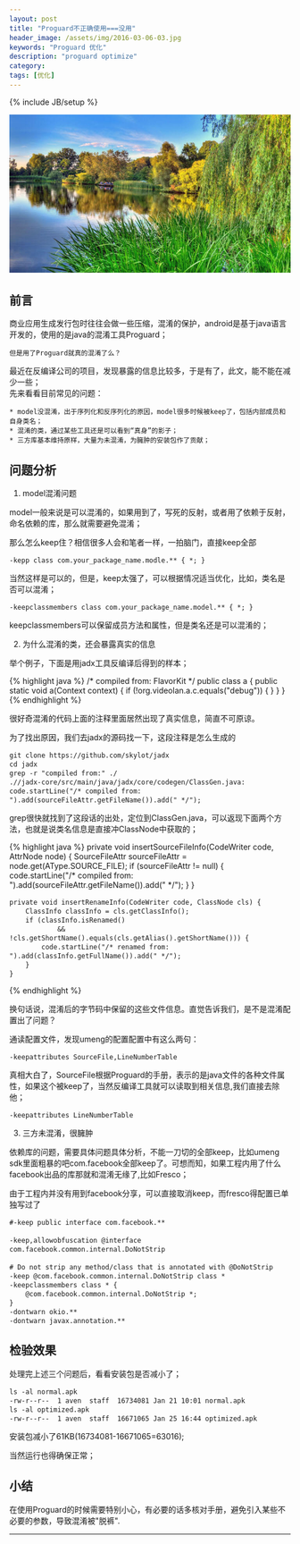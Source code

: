 ```yaml
---
layout: post
title: "Proguard不正确使用===没用"
header_image: /assets/img/2016-03-06-03.jpg
keywords: "Proguard 优化"
description: "proguard optimize"
category: 
tags: [优化]
---
```

{% include JB/setup %}

![img](/assets/img/2016-03-06-02.jpg)

## 前言

商业应用生成发行包时往往会做一些压缩，混淆的保护，android是基于java语言开发的，使用的是java的混淆工具Proguard；
	
	但是用了Proguard就真的混淆了么？

最近在反编译公司的项目，发现暴露的信息比较多，于是有了，此文，能不能在减少一些；  
先来看看目前常见的问题：
	
	* model没混淆，出于序列化和反序列化的原因，model很多时候被keep了，包括内部成员和自身类名；
	* 混淆的类，通过某些工具还是可以看到“真身”的影子；
	* 三方库基本维持原样，大量为未混淆，为臃肿的安装包作了贡献；

## 问题分析

1. model混淆问题

model一般来说是可以混淆的，如果用到了，写死的反射，或者用了依赖于反射，命名依赖的库，那么就需要避免混淆；

那么怎么keep住？相信很多人会和笔者一样，一拍脑门，直接keep全部
	
	-kepp class com.your_package_name.modle.** { *; }

当然这样是可以的，但是，keep太强了，可以根据情况适当优化，比如，类名是否可以混淆；

	-keepclassmembers class com.your_package_name.model.** { *; }

keepclassmembers可以保留成员方法和属性，但是类名还是可以混淆的；

2. 为什么混淆的类，还会暴露真实的信息

举个例子，下面是用jadx工具反编译后得到的样本；

{% highlight java %}
	/* compiled from: FlavorKit */
public class a {
    public static void a(Context context) {
        if (!org.videolan.a.c.equals("debug")) {
        }
    }
}
{% endhighlight %}

很好奇混淆的代码上面的注释里面居然出现了真实信息，简直不可原谅。

为了找出原因，我们去jadx的源码找一下，这段注释是怎么生成的

	git clone https://github.com/skylot/jadx
	cd jadx
	grep -r "compiled from:" ./
	.//jadx-core/src/main/java/jadx/core/codegen/ClassGen.java:			code.startLine("/* compiled from: ").add(sourceFileAttr.getFileName()).add(" */");
	
grep很快就找到了这段话的出处，定位到ClassGen.java，可以返现下面两个方法，也就是说类名信息是直接冲ClassNode中获取的；

{% highlight java %}
	private void insertSourceFileInfo(CodeWriter code, AttrNode node) {
		SourceFileAttr sourceFileAttr = node.get(AType.SOURCE_FILE);
		if (sourceFileAttr != null) {
			code.startLine("/* compiled from: ").add(sourceFileAttr.getFileName()).add(" */");
		}
	}

	private void insertRenameInfo(CodeWriter code, ClassNode cls) {
		ClassInfo classInfo = cls.getClassInfo();
		if (classInfo.isRenamed()
				&& !cls.getShortName().equals(cls.getAlias().getShortName())) {
			code.startLine("/* renamed from: ").add(classInfo.getFullName()).add(" */");
		}
	}
{% endhighlight %}

换句话说，混淆后的字节码中保留的这些文件信息。直觉告诉我们，是不是混淆配置出了问题？

通读配置文件，发现umeng的配置配置中有这么两句：

	-keepattributes SourceFile,LineNumberTable
	
真相大白了，SourceFile根据Proguard的手册，表示的是java文件的各种文件属性，如果这个被keep了，当然反编译工具就可以读取到相关信息,我们直接去除他；

	-keepattributes LineNumberTable
	
3. 三方未混淆，很臃肿

依赖库的问题，需要具体问题具体分析，不能一刀切的全部keep，比如umeng sdk里面粗暴的吧com.facebook全部keep了。可想而知，如果工程内用了什么facebook出品的库那就和混淆无缘了,比如Fresco；

由于工程内并没有用到facebook分享，可以直接取消keep，而fresco得配置已单独写过了
	
	#-keep public interface com.facebook.**
	
	-keep,allowobfuscation @interface com.facebook.common.internal.DoNotStrip

	# Do not strip any method/class that is annotated with @DoNotStrip
	-keep @com.facebook.common.internal.DoNotStrip class *
	-keepclassmembers class * {
    	@com.facebook.common.internal.DoNotStrip *;
	}
	-dontwarn okio.**
	-dontwarn javax.annotation.**
	
## 检验效果

处理完上述三个问题后，看看安装包是否减小了；
	
	ls -al normal.apk
	-rw-r--r--  1 aven  staff  16734081 Jan 21 10:01 normal.apk
	ls -al optimized.apk
	-rw-r--r--  1 aven  staff  16671065 Jan 25 16:44 optimized.apk

安装包减小了61KB(16734081-16671065=63016);

当然运行也得确保正常；

## 小结

在使用Proguard的时候需要特别小心，有必要的话多核对手册，避免引入某些不必要的参数，导致混淆被"脱裤".

---
	
